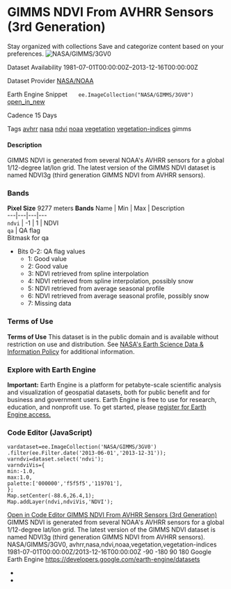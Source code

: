  
#  GIMMS NDVI From AVHRR Sensors (3rd Generation) 
Stay organized with collections  Save and categorize content based on your preferences. 
![NASA/GIMMS/3GV0](https://developers.google.com/earth-engine/datasets/images/NASA/NASA_GIMMS_3GV0_sample.png) 

Dataset Availability
    1981-07-01T00:00:00Z–2013-12-16T00:00:00Z 

Dataset Provider
     [ NASA/NOAA ](https://nex.nasa.gov/nex/projects/1349/) 

Earth Engine Snippet
     `    ee.ImageCollection("NASA/GIMMS/3GV0")   ` [ open_in_new ](https://code.earthengine.google.com/?scriptPath=Examples:Datasets/NASA/NASA_GIMMS_3GV0) 

Cadence
    15 Days 

Tags
     [avhrr](https://developers.google.com/earth-engine/datasets/tags/avhrr) [nasa](https://developers.google.com/earth-engine/datasets/tags/nasa) [ndvi](https://developers.google.com/earth-engine/datasets/tags/ndvi) [noaa](https://developers.google.com/earth-engine/datasets/tags/noaa) [vegetation](https://developers.google.com/earth-engine/datasets/tags/vegetation) [vegetation-indices](https://developers.google.com/earth-engine/datasets/tags/vegetation-indices)
gimms
#### Description
GIMMS NDVI is generated from several NOAA's AVHRR sensors for a global 1/12-degree lat/lon grid. The latest version of the GIMMS NDVI dataset is named NDVI3g (third generation GIMMS NDVI from AVHRR sensors).
### Bands
**Pixel Size** 9277 meters 
**Bands**
Name | Min | Max | Description  
---|---|---|---  
`ndvi` |  -1  |  1  | NDVI  
`qa` | QA flag  
Bitmask for qa
  * Bits 0-2: QA flag values 
    * 1: Good value
    * 2: Good value
    * 3: NDVI retrieved from spline interpolation
    * 4: NDVI retrieved from spline interpolation, possibly snow
    * 5: NDVI retrieved from average seasonal profile
    * 6: NDVI retrieved from average seasonal profile, possibly snow
    * 7: Missing data

  
### Terms of Use
**Terms of Use**
This dataset is in the public domain and is available without restriction on use and distribution. See [NASA's Earth Science Data & Information Policy](https://www.earthdata.nasa.gov/engage/open-data-services-and-software/data-and-information-policy) for additional information.
### Explore with Earth Engine
**Important:** Earth Engine is a platform for petabyte-scale scientific analysis and visualization of geospatial datasets, both for public benefit and for business and government users. Earth Engine is free to use for research, education, and nonprofit use. To get started, please [register for Earth Engine access.](https://console.cloud.google.com/earth-engine)
### Code Editor (JavaScript)
```
vardataset=ee.ImageCollection('NASA/GIMMS/3GV0')
.filter(ee.Filter.date('2013-06-01','2013-12-31'));
varndvi=dataset.select('ndvi');
varndviVis={
min:-1.0,
max:1.0,
palette:['000000','f5f5f5','119701'],
};
Map.setCenter(-88.6,26.4,1);
Map.addLayer(ndvi,ndviVis,'NDVI');
```
[ Open in Code Editor ](https://code.earthengine.google.com/?scriptPath=Examples:Datasets/NASA/NASA_GIMMS_3GV0)
[ GIMMS NDVI From AVHRR Sensors (3rd Generation) ](https://developers.google.com/earth-engine/datasets/catalog/NASA_GIMMS_3GV0)
GIMMS NDVI is generated from several NOAA's AVHRR sensors for a global 1/12-degree lat/lon grid. The latest version of the GIMMS NDVI dataset is named NDVI3g (third generation GIMMS NDVI from AVHRR sensors).
NASA/GIMMS/3GV0, avhrr,nasa,ndvi,noaa,vegetation,vegetation-indices 
1981-07-01T00:00:00Z/2013-12-16T00:00:00Z
-90 -180 90 180 
Google Earth Engine
https://developers.google.com/earth-engine/datasets
  * [ ](https://doi.org/https://nex.nasa.gov/nex/projects/1349/)
  * [ ](https://doi.org/https://developers.google.com/earth-engine/datasets/catalog/NASA_GIMMS_3GV0)


